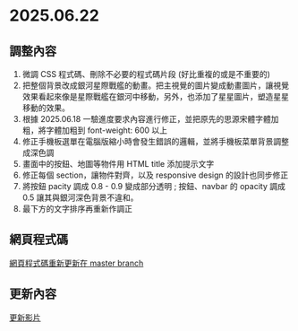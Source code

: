# 2025.06.22 

## 調整內容
1. 微調 CSS 程式碼、刪除不必要的程式碼片段 (好比重複的或是不重要的)  
2. 把整個背景改成銀河星際戰艦的動畫。把主視覺的圖片變成動畫圖片，讓視覺效果看起來像是星際戰艦在銀河中移動，另外，也添加了星星圖片，塑造星星移動的效果。  
3. 根據 2025.06.18 一驗進度要求內容進行修正，並把原先的思源宋體字體加粗，將字體加粗到 font-weight: 600 以上  
4. 修正手機板選單在電腦版縮小時會發生錯誤的邏輯，並將手機板菜單背景調整成深色調  
5. 畫面中的按鈕、地圖等物件用 HTML title 添加提示文字  
6. 修正每個 section，讓物件對齊，以及 responsive design 的設計也同步修正  
7. 將按鈕 pacity 調成 0.8 - 0.9  變成部分透明 ; 按鈕、navbar 的 opacity 調成 0.5 讓其與銀河深色背景不違和。  
8. 最下方的文字排序再重新作調正  

## 網頁程式碼
[網頁程式碼重新更新在 master branch](https://github.com/liangweihan/project_web/tree/master)  

## 更新內容
[更新影片](https://youtu.be/_nGpMx6uhBE?si=M5Bh-ChB94HIRKrH)  
